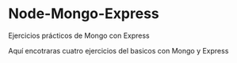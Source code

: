 # Node-Mongo-Express
Ejercicios prácticos de Mongo con Express 

Aquí encotraras cuatro ejercicios del basicos con Mongo y Express
